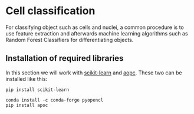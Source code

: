 # Cell classification

For classifying object such as cells and nuclei, a common procedure is to use feature extraction and afterwards machine learning algorithms such as Random Forest Classifiers for differentiating objects.

## Installation of required libraries

In this section we will work with [scikit-learn](https://scikit-learn.org) and [aopc](https://github.com/haesleinhuepf/apoc). These two can be installed like this:

```
pip install scikit-learn
```

```
conda install -c conda-forge pyopencl
pip install apoc
```